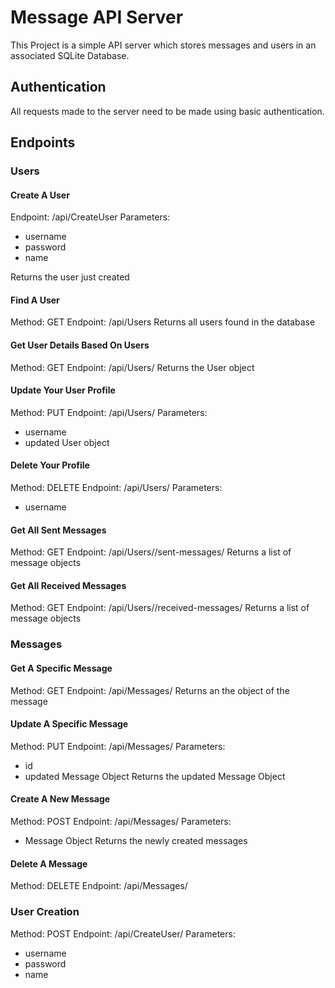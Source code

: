 # Message API Server
This Project is a simple API server which stores messages and users in an associated SQLite Database.

## Authentication
All requests made to the server need to be made using basic authentication.

## Endpoints
### Users
#### Create A User
Endpoint: /api/CreateUser
Parameters:
* username
* password
* name

Returns the user just created

#### Find A User
Method: GET
Endpoint: /api/Users
Returns all users found in the database

#### Get User Details Based On Users
Method: GET
Endpoint: /api/Users/<username>
Returns the User object

#### Update Your User Profile
Method: PUT
Endpoint: /api/Users/<username>
Parameters:
* username
* updated User object

#### Delete Your Profile
Method: DELETE
Endpoint: /api/Users/<username>
Parameters:
* username

#### Get All Sent Messages
Method: GET
Endpoint: /api/Users/<username>/sent-messages/
Returns a list of message objects

#### Get All Received Messages
Method: GET
Endpoint: /api/Users/<username>/received-messages/
Returns a list of message objects

### Messages
#### Get A Specific Message
Method: GET
Endpoint: /api/Messages/<id>
Returns an the object of the message

#### Update A Specific Message
Method: PUT
Endpoint: /api/Messages/<id>
Parameters:
* id
* updated Message Object
Returns the updated Message Object

#### Create A New Message
Method: POST
Endpoint: /api/Messages/
Parameters:
* Message Object
Returns the newly created messages

#### Delete A Message
Method: DELETE
Endpoint: /api/Messages/<id>

### User Creation
Method: POST
Endpoint: /api/CreateUser/
Parameters:
* username
* password
* name
